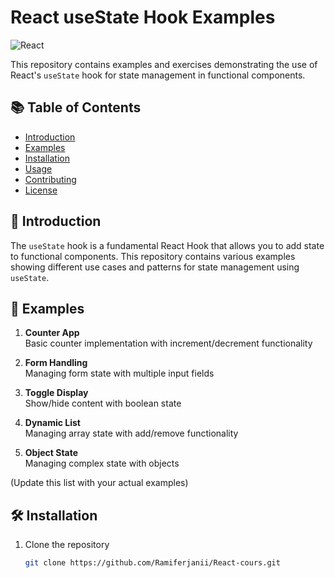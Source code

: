 # React useState Hook Examples

![React](https://img.shields.io/badge/react-%2320232a.svg?style=for-the-badge&logo=react&logoColor=%2361DAFB)

This repository contains examples and exercises demonstrating the use of React's `useState` hook for state management in functional components.

## 📚 Table of Contents
- [Introduction](#-introduction)
- [Examples](#-examples)
- [Installation](#-installation)
- [Usage](#-usage)
- [Contributing](#-contributing)
- [License](#-license)

## 🌟 Introduction
The `useState` hook is a fundamental React Hook that allows you to add state to functional components. This repository contains various examples showing different use cases and patterns for state management using `useState`.

## 🧩 Examples
1. **Counter App**  
   Basic counter implementation with increment/decrement functionality
   
2. **Form Handling**  
   Managing form state with multiple input fields
   
3. **Toggle Display**  
   Show/hide content with boolean state
   
4. **Dynamic List**  
   Managing array state with add/remove functionality

5. **Object State**  
   Managing complex state with objects

(Update this list with your actual examples)

## 🛠️ Installation
1. Clone the repository
   ```bash
   git clone https://github.com/Ramiferjanii/React-cours.git
